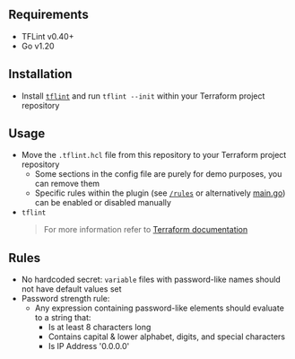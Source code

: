 ## Requirements

-   TFLint v0.40+
-   Go v1.20

## Installation

-   Install [`tflint`](https://github.com/terraform-linters/tflint#installation) and run `tflint --init` within your Terraform project repository

## Usage

-   Move the `.tflint.hcl` file from this repository to your Terraform project repository
    -   Some sections in the config file are purely for demo purposes, you can remove them
    -   Specific rules within the plugin (see [`/rules`](/rules) or alternatively [main.go](main.go)) can be enabled or disabled manually
-   `tflint`
    > For more information refer to [Terraform documentation](https://github.com/terraform-linters/tflint#getting-started)

## Rules

-   No hardcoded secret: `variable` files with password-like names should not have default values set
-   Password strength rule:
    -   Any expression containing password-like elements should evaluate to a string that:
        -   Is at least 8 characters long
        -   Contains capital & lower alphabet, digits, and special characters
        -   Is IP Address '0.0.0.0'
